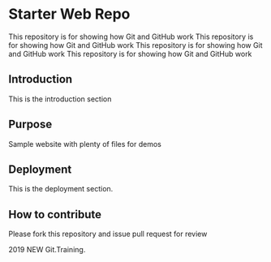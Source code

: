 # Starter Web Repo

This repository is for showing how Git and GitHub work
This repository is for showing how Git and GitHub work
This repository is for showing how Git and GitHub work
This repository is for showing how Git and GitHub work

## Introduction

This is the introduction section

## Purpose

Sample website with plenty of files for demos

## Deployment

This is the deployment section.

## How to contribute

Please fork this repository and issue pull request for review

2019 NEW Git.Training.
